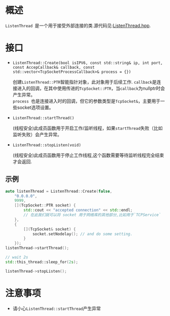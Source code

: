 # 概述
`ListenThread `是一个用于接受外部连接的类.源代码见:[ListenThread.hpp](https://github.com/IronsDu/brynet/blob/master/include/brynet/net/ListenThread.hpp).

# 接口

- `ListenThread::Create(bool isIPV6, const std::string& ip, int port, const AccepCallback& callback, const std::vector<TcpSocketProcessCallback>& process = {})`
	
	创建`ListenThread::PTR`智能指针对象，此对象用于后续工作. `callback`是连接进入的回调，在其中使用传进的`TcpSocket::PTR`，当`callback`为nullptr时会产生异常。</br>
	`process `也是连接进入时的回调，但它的参数类型是`TcpSocket&`，主要用于一些socket选项设置。

- `ListenThread::startThread()`
	
	(线程安全)此成员函数用于开启工作/监听线程，如果`startThread`失败（比如监听失败）会产生异常。

- `ListenThread::stopListen(void)`
	
	(线程安全)此成员函数用于停止工作线程,这个函数需要等待监听线程完全结束才会返回.

## 示例
```C++
auto listenThread = ListenThread::Create(false,
	"0.0.0.0",
	9999,
	[](TcpSocket::PTR socket) {
		std::cout << "accepted connection" << std::endl;
		// 在此我们就可以将 socket 用于网络库的其他部分,比如用于`TCPService`
	},
	{
		[](TcpSocket& socket) {
			socket.setNodelay(); // and do some setting.
		}
	});
listenThread->startThread();

// wait 2s
std::this_thread::sleep_for(2s);

listenThread->stopListen();
```

# 注意事项
- 请小心`ListenThread::startThread`产生异常
